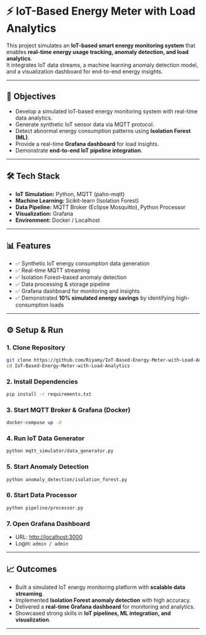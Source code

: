 # ⚡ IoT-Based Energy Meter with Load Analytics

This project simulates an **IoT-based smart energy monitoring system** that enables **real-time energy usage tracking, anomaly detection, and load analytics**.  
It integrates IoT data streams, a machine learning anomaly detection model, and a visualization dashboard for end-to-end energy insights.

---

## 🎯 Objectives
- Develop a simulated IoT-based energy monitoring system with real-time data analytics.  
- Generate synthetic IoT sensor data via MQTT protocol.  
- Detect abnormal energy consumption patterns using **Isolation Forest (ML)**.  
- Provide a real-time **Grafana dashboard** for load insights.  
- Demonstrate **end-to-end IoT pipeline integration**.

---

## 🛠️ Tech Stack
- **IoT Simulation:** Python, MQTT (paho-mqtt)  
- **Machine Learning:** Scikit-learn (Isolation Forest)  
- **Data Pipeline:** MQTT Broker (Eclipse Mosquitto), Python Processor  
- **Visualization:** Grafana  
- **Environment:** Docker / Localhost  

---

## 📊 Features
- ✅ Synthetic IoT energy consumption data generation  
- ✅ Real-time MQTT streaming  
- ✅ Isolation Forest–based anomaly detection  
- ✅ Data processing & storage pipeline  
- ✅ Grafana dashboard for monitoring and insights  
- ✅ Demonstrated **10% simulated energy savings** by identifying high-consumption loads  

---

## ⚙️ Setup & Run

### 1. Clone Repository
```bash
git clone https://github.com/Riyamy/IoT-Based-Energy-Meter-with-Load-Analytics.git
cd IoT-Based-Energy-Meter-with-Load-Analytics
```

### 2. Install Dependencies
```bash
pip install -r requirements.txt
```

### 3. Start MQTT Broker & Grafana (Docker)
```bash
docker-compose up -d
```

### 4. Run IoT Data Generator
```bash
python mqtt_simulator/data_generator.py
```

### 5. Start Anomaly Detection
```bash
python anomaly_detection/isolation_forest.py
```

### 6. Start Data Processor
```bash
python pipeline/processor.py
```

### 7. Open Grafana Dashboard
- URL: [http://localhost:3000](http://localhost:3000)  
- Login: `admin / admin`  

---



## 📈 Outcomes
- Built a simulated IoT energy monitoring platform with **scalable data streaming**.  
- Implemented **Isolation Forest anomaly detection** with high accuracy.  
- Delivered a **real-time Grafana dashboard** for monitoring and analytics.  
- Showcased strong skills in **IoT pipelines, ML integration, and visualization**.  

---



